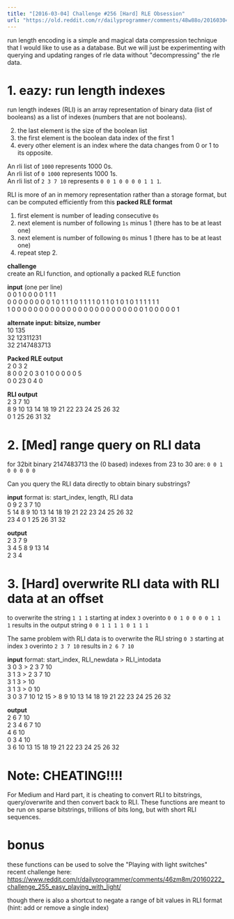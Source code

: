 ```yaml
---
title: "[2016-03-04] Challenge #256 [Hard] RLE Obsession"
url: "https://old.reddit.com/r/dailyprogrammer/comments/48w88o/20160304_challenge_256_hard_rle_obsession/"
---
```


run length encoding is a simple and magical data compression technique that I would like to use as a database.  But we will just be experimenting with querying and updating ranges of rle data without "decompressing" the rle data.

# 1. eazy: run length indexes
run length indexes (RLI) is an array representation of binary data (list of booleans) as a list of indexes (numbers that are not booleans).

2. the last element is the size of the boolean list
1. the first element is the boolean data index of the first 1 
3. every other element is an index where the data changes from 0 or 1 to its opposite.

An rli list of `1000` represents 1000 0s.  
An rli list of `0 1000` represents 1000 1s.  
An rli list of `2 3 7 10` represents `0 0 1 0 0 0 0 1 1 1`. 

RLI is more of an in memory representation rather than a storage format, but can be computed efficiently from this **packed RLE format**

1. first element is number of leading consecutive `0s`
2. next element is number of following `1s` minus 1 (there has to be at least one)
3. next element is number of following `0s` minus 1 (there has to be at least one)
4. repeat step 2.

**challenge**   
create an RLI function, and optionally a packed RLE function

**input**  (one per line)  
0 0 1 0 0 0 0 1 1 1  
0 0 0 0 0 0 0 0 1 0 1 1 1 0 1 1 1 1 0 1 1 0 1 0 1 0 1 1 1 1 1 1   
1 0 0 0 0 0 0 0 0 0 0 0 0 0 0 0 0 0 0 0 0 0 0 0 0 1 0 0 0 0 0 1

**alternate input: bitsize, number**  
10 135  
32 12311231  
32 2147483713

**Packed RLE output**  
2 0 3 2  
8 0 0 2 0 3 0 1 0 0 0 0 0 5  
0 0 23 0 4 0

**RLI output**  
2 3 7 10  
8 9 10 13 14 18 19 21 22 23 24 25 26 32  
0 1 25 26 31 32

# 2. [Med] range query on RLI data

for 32bit binary 2147483713 the (0 based) indexes from 23 to 30 are: `0 0 1 0 0 0 0 0`

Can you query the RLI data directly to obtain binary substrings?

**input** format is:  start_index, length, RLI data  
0 9 2 3 7 10  
5 14 8 9 10 13 14 18 19 21 22 23 24 25 26 32  
23 4 0 1 25 26 31 32

**output**  
2 3 7 9   
3 4 5 8 9 13 14  
2 3 4

# 3. [Hard] overwrite RLI data with RLI data at an offset

to overwrite the string `1 1 1` starting at index `3` overinto `0 0 1 0 0 0 0 1 1 1` results in the output string `0 0 1 1 1 1 0 1 1 1`

The same problem with RLI data is to overwrite the RLI string `0 3` starting at index `3` overinto `2 3 7 10` results in `2 6 7 10`

**input** format: start_index, RLI_newdata > RLI_intodata  
3 0 3 > 2 3 7 10  
3 1 3 > 2 3 7 10  
3 1 3 > 10  
3 1 3 > 0 10  
3 0 3 7 10 12 15 > 8 9 10 13 14 18 19 21 22 23 24 25 26 32

**output**  
2 6 7 10  
2 3 4 6 7 10  
4 6 10  
0 3 4 10  
3 6 10 13 15 18 19 21 22 23 24 25 26 32

# Note: CHEATING!!!!
For Medium and Hard part, it is cheating to convert RLI to bitstrings, query/overwrite and then convert back to RLI.  These functions are meant to be run on sparse bitstrings, trillions of bits long, but with short RLI sequences.

# bonus
these functions can be used to solve the "Playing with light switches" recent challenge here: https://www.reddit.com/r/dailyprogrammer/comments/46zm8m/20160222_challenge_255_easy_playing_with_light/

though there is also a shortcut to negate a range of bit values in RLI format (hint: add or remove a single index)